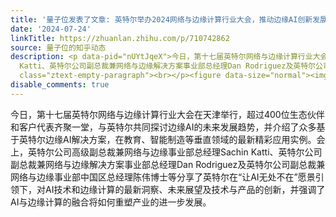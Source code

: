 ```yaml
---
title: '量子位发表了文章: 英特尔举办2024网络与边缘计算行业大会，推动边缘AI创新发展'
date: '2024-07-24'
linkTitle: https://zhuanlan.zhihu.com/p/710742862
source: 量子位的知乎动态
description: <p data-pid="nUYtJqeX">今日，第十七届英特尔网络与边缘计算行业大会在天津举行，超过400位生态伙伴和客户代表齐聚一堂，与英特尔共同探讨边缘AI的未来发展趋势，并介绍了众多基于英特尔边缘AI解决方案，在教育、智能制造等垂直领域的最新精彩应用实例。会上，英特尔公司高级副总裁兼网络与边缘事业部总经理Sachin
  Katti、英特尔公司副总裁兼网络与边缘解决方案事业部总经理Dan Rodriguez及英特尔公司副总裁兼网络与边缘事业部中国区总经理陈伟博士等分享了英特尔在“让AI无处不在”愿景引领下，对AI技术和边缘计算的最新洞察、未来展望及技术与产品的创新，并强调了AI与边缘计算的融合将如何重塑产业的进一步发展。</p><p
  class="ztext-empty-paragraph"><br></p><figure data-size="normal"><img ...
disable_comments: true
---
```

<p data-pid="nUYtJqeX">今日，第十七届英特尔网络与边缘计算行业大会在天津举行，超过400位生态伙伴和客户代表齐聚一堂，与英特尔共同探讨边缘AI的未来发展趋势，并介绍了众多基于英特尔边缘AI解决方案，在教育、智能制造等垂直领域的最新精彩应用实例。会上，英特尔公司高级副总裁兼网络与边缘事业部总经理Sachin Katti、英特尔公司副总裁兼网络与边缘解决方案事业部总经理Dan Rodriguez及英特尔公司副总裁兼网络与边缘事业部中国区总经理陈伟博士等分享了英特尔在“让AI无处不在”愿景引领下，对AI技术和边缘计算的最新洞察、未来展望及技术与产品的创新，并强调了AI与边缘计算的融合将如何重塑产业的进一步发展。</p><p class="ztext-empty-paragraph"><br></p><figure data-size="normal"><img ...